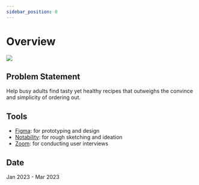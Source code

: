 ```yaml
---
sidebar_position: 0
---
```


# Overview

![](images/overview.png)

## Problem Statement

Help busy adults find tasty yet healthy recipes that outweighs the convince and simplicity of ordering out.

## Tools

- [Figma](https://figma.co/): for prototyping and design
- [Notability](https://notability.com/): for rough sketching and ideation
- [Zoom](https://zoom.us/): for conducting user interviews

## Date

Jan 2023 - Mar 2023

